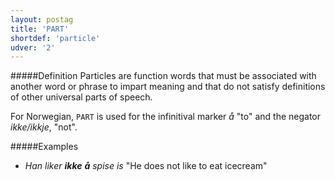 ```yaml
---
layout: postag
title: 'PART'
shortdef: 'particle'
udver: '2'
---
```

#####Definition
Particles are function words that must be associated with another word or phrase to impart meaning and that do not satisfy definitions of other universal parts of speech.

For Norwegian, `PART` is used for the infinitival marker *å* "to" and the negator *ikke/ikkje*, "not".

#####Examples
* _Han liker <b>ikke</b> <b>å</b> spise is_ "He does not like to eat icecream"
<!-- Interlanguage links updated Po 6. listopadu 2023, 21:41:27 CET -->
